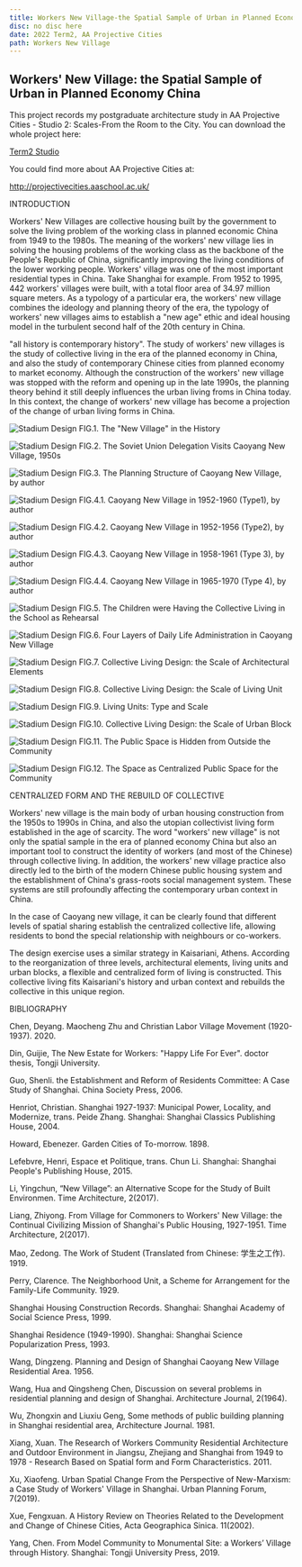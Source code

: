 ```yaml
---
title: Workers New Village-the Spatial Sample of Urban in Planned Economy China
disc: no disc here
date: 2022 Term2, AA Projective Cities
path: Workers New Village
---
```

<special>
</special>

## Workers' New Village: the Spatial Sample of Urban in Planned Economy China

This project records my postgraduate architecture study in AA Projective Cities - Studio 2: Scales-From the Room to the City. You can download the whole project here: 

[Term2 Studio](https://github.com/HanwenXU721/HanwenXU.github.io/blob/master/resources/Term2%20Studio.pdf)
 
You could find more about AA Projective Cities at: 

http://projectivecities.aaschool.ac.uk/


INTRODUCTION

Workers' New Villages are collective housing built by the government to solve the living problem of the working class in planned economic China from 1949 to the 1980s. The meaning of the workers' new village lies in solving the housing problems of the working class as the backbone of the People's Republic of China, significantly improving the living conditions of the lower working people. Workers' village was one of the most important residential types in China. Take Shanghai for example. From 1952 to 1995, 442 workers' villages were built, with a total floor area of 34.97 million square meters. As a typology of a particular era, the workers' new village combines the ideology and planning theory of the era, the typology of workers' new villages aims to establish a "new age" ethic and ideal housing model in the turbulent second half of the 20th century in China.

"all history is contemporary history". The study of workers' new villages is the study of collective living in the era of the planned economy in China, and also the study of contemporary Chinese cities from planned economy to market economy. Although the construction of the workers' new village was stopped with the reform and opening up in the late 1990s, the planning theory behind it still deeply influences the urban living froms in China today. In this context, the change of workers' new village has become a projection of the change of urban living forms in China.


![Stadium Design](../images/articles/design_02/01.jpg)
FIG.1. The "New Village" in the History


![Stadium Design](../images/articles/design_02/02.jpg)
FIG.2. The Soviet Union Delegation Visits Caoyang New Village, 1950s


![Stadium Design](../images/articles/design_02/03.jpg)
FIG.3. The Planning Structure of Caoyang New Village, by author


![Stadium Design](../images/articles/design_02/04.1.jpg)
FIG.4.1. Caoyang New Village in 1952-1960 (Type1), by author


![Stadium Design](../images/articles/design_02/04.2.jpg)
FIG.4.2. Caoyang New Village in 1952-1956 (Type2), by author


![Stadium Design](../images/articles/design_02/04.3.jpg)
FIG.4.3. Caoyang New Village in 1958-1961 (Type 3), by author


![Stadium Design](../images/articles/design_02/04.4.jpg)
FIG.4.4. Caoyang New Village in 1965-1970 (Type 4), by author


![Stadium Design](../images/articles/design_02/05.jpg)
FIG.5. The Children were Having the Collective Living in the School as Rehearsal


![Stadium Design](../images/articles/design_02/06.jpg)
FIG.6.  Four Layers of Daily Life Administration in Caoyang New Village


![Stadium Design](../images/articles/design_02/07.jpg)
FIG.7. Collective Living Design: the Scale of Architectural Elements


![Stadium Design](../images/articles/design_02/08.jpg)
FIG.8. Collective Living Design: the Scale of Living Unit


![Stadium Design](../images/articles/design_02/09.jpg)
FIG.9. Living Units: Type and Scale


![Stadium Design](../images/articles/design_02/10.jpg)
FIG.10. Collective Living Design: the Scale of Urban Block


![Stadium Design](../images/articles/design_02/11.jpg)
FIG.11. The Public Space is Hidden from Outside the Community


![Stadium Design](../images/articles/design_02/12.jpg)
FIG.12. The Space as Centralized Public Space for the Community


CENTRALIZED FORM AND THE REBUILD OF COLLECTIVE

Workers' new village is the main body of urban housing construction from the 1950s to 1990s in China, and also the utopian collectivist living form established in the age of scarcity. The word "workers' new village" is not only the spatial sample in the era of planned economy China but also an important tool to construct the identity of workers (and most of the Chinese) through collective living. In addition, the workers' new village practice also directly led to the birth of the modern Chinese public housing system and the establishment of China's grass-roots social management system. These systems are still profoundly affecting the contemporary urban context in China.
  
In the case of Caoyang new village, it can be clearly found that different levels of spatial sharing establish the centralized collective life, allowing residents to bond the special relationship with neighbours or co-workers. 

The design exercise uses a similar strategy in Kaisariani, Athens. According to the reorganization of three levels, architectural elements, living units and urban blocks, a flexible and centralized form of living is constructed. This collective living fits Kaisariani's history and urban context and rebuilds the collective in this unique region.


BIBLIOGRAPHY

Chen, Deyang. Maocheng Zhu and Christian Labor Village Movement (1920-1937). 2020.

Din, Guijie, The New Estate for Workers: "Happy Life For Ever". doctor thesis, Tongji University.

Guo, Shenli. the Establishment and Reform of Residents Committee: A Case Study of Shanghai. China Society Press, 2006.

Henriot, Christian. Shanghai 1927-1937: Municipal Power, Locality, and Modernize, trans. Peide Zhang. Shanghai: Shanghai Classics Publishing House, 2004.

Howard, Ebenezer. Garden Cities of To-morrow. 1898.

Lefebvre, Henri, Espace et Politique, trans. Chun Li. Shanghai: Shanghai People's Publishing House, 2015.

Li, Yingchun, “New Village”: an Alternative Scope for the Study of Built Environmen. Time Architecture, 2(2017).

Liang, Zhiyong. From Village for Commoners to Workers' New Village: the Continual Civilizing Mission of Shanghai's Public Housing, 1927-1951. Time Architecture, 2(2017).

Mao, Zedong. The Work of Student (Translated from Chinese: 学生之工作). 1919.

Perry, Clarence. The Neighborhood Unit, a Scheme for Arrangement for the Family-Life Community. 1929.

Shanghai Housing Construction Records. Shanghai: Shanghai Academy of Social Science Press, 1999.

Shanghai Residence (1949-1990). Shanghai: Shanghai Science Popularization Press, 1993.

Wang, Dingzeng. Planning and Design of Shanghai Caoyang New Village Residential Area. 1956.

Wang, Hua and Qingsheng Chen, Discussion on several problems in residential planning and design of Shanghai. Architecture Journal, 2(1964).

Wu, Zhongxin and Liuxiu Geng, Some methods of public building planning in Shanghai residential area, Architecture Journal. 1981.

Xiang, Xuan. The Research of Workers Community Residential Architecture and Outdoor Environment in Jiangsu, Zhejiang and Shanghai from 1949 to 1978 - Research Based on Spatial form and Form Characteristics.  2011.

Xu, Xiaofeng. Urban Spatial Change From the Perspective of New-Marxism: a Case Study of Workers' Village in Shanghai. Urban Planning Forum, 7(2019).

Xue, Fengxuan. A History Review on Theories Related to the Development and Change of Chinese Cities, Acta Geographica Sinica. 11(2002).

Yang, Chen. From Model Community to Monumental Site: a Workers’ Village through History. Shanghai: Tongji University Press, 2019.